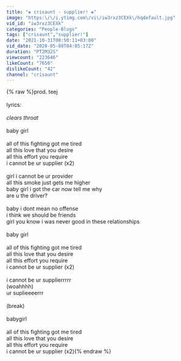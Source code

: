 ```yaml
---
title: "❀ crisaunt - supplier! ❀"
image: "https:\/\/i.ytimg.com\/vi\/iw3rxz3CEXk\/hqdefault.jpg"
vid_id: "iw3rxz3CEXk"
categories: "People-Blogs"
tags: ["crisaunt","supplier!"]
date: "2021-10-31T08:50:11+03:00"
vid_date: "2020-05-08T04:05:17Z"
duration: "PT2M32S"
viewcount: "223646"
likeCount: "7650"
dislikeCount: "42"
channel: "crisaunt"
---
```

{% raw %}prod. teej <br /><br />lyrics:<br /><br />*clears throat* <br /><br />baby girl<br /><br />all of this fighting got me tired<br />all this love that you desire<br />all this effort you require  <br />i cannot be ur supplier (x2) <br /><br />girl i cannot be ur provider<br />all this smoke just gets me higher<br />baby girl i got the car now tell me why<br />are u the driver?<br /><br />baby i dont mean no offense<br />i think we should be friends<br />girl you know i was never good in these relationships   <br /><br />baby girl<br /><br />all of this fighting got me tired<br />all this love that you desire<br />all this effort you require  <br />i cannot be ur supplier (x2) <br /><br />i cannot be ur supplierrrrr<br />(woahhhh)<br />ur suplieeeerrr<br /><br />(break)<br /><br />babygirl<br /><br />all of this fighting got me tired<br />all this love that you desire<br />all this effort you require  <br />i cannot be ur supplier (x2){% endraw %}
